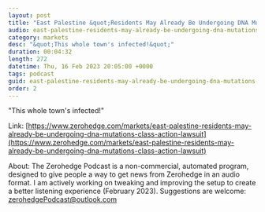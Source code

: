 ```yaml
---
layout: post
title: "East Palestine &quot;Residents May Already Be Undergoing DNA Mutations,&quot; Class Action Lawsuit Alleges"
audio: east-palestine-residents-may-already-be-undergoing-dna-mutations-class-action-lawsuit-0
category: markets
desc: "&quot;This whole town's infected!&quot;"
duration: 00:04:32
length: 272
datetime: Thu, 16 Feb 2023 20:05:00 +0000
tags: podcast
guid: east-palestine-residents-may-already-be-undergoing-dna-mutations-class-action-lawsuit-0
order: 2
---
```

&quot;This whole town's infected!&quot;

Link: [https://www.zerohedge.com/markets/east-palestine-residents-may-already-be-undergoing-dna-mutations-class-action-lawsuit](https://www.zerohedge.com/markets/east-palestine-residents-may-already-be-undergoing-dna-mutations-class-action-lawsuit)

About: The Zerohedge Podcast is a non-commercial, automated program, designed to give people a way to get news from Zerohedge in an audio format.  I am actively working on tweaking and improving the setup to create a better listening experience (February 2023).  Suggestions are welcome: [zerohedgePodcast@outlook.com](mailto:zerohedgePodcast@outlook.com)